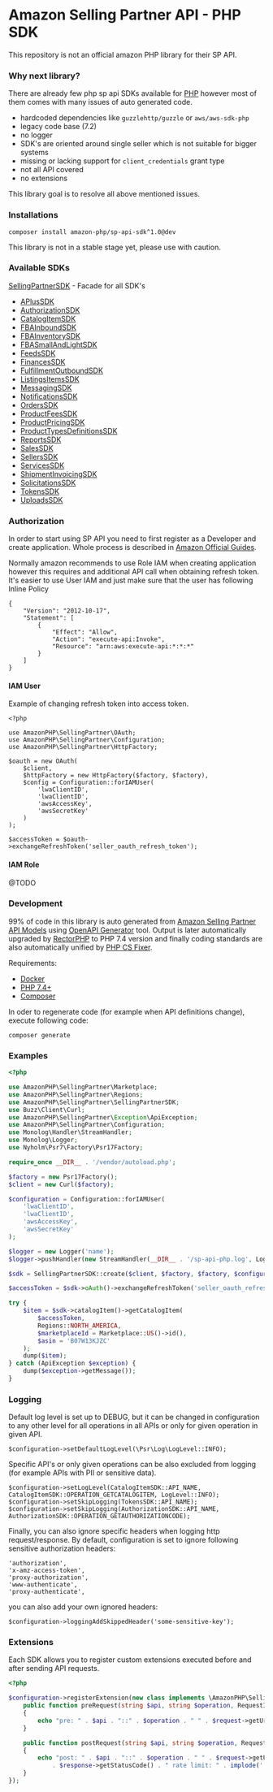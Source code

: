 # Amazon Selling Partner API - PHP SDK

This repository is not an official amazon PHP library for their SP API. 

### Why next library? 

There are already few php sp api SDKs available for [PHP](https://packagist.org/?query=sp%20api%20)
however most of them comes with many issues of auto generated code. 

- hardcoded dependencies like `guzzlehttp/guzzle` or `aws/aws-sdk-php` 
- legacy code base (7.2)
- no logger
- SDK's are oriented around single seller which is not suitable for bigger systems
- missing or lacking support for `client_credentials` grant type
- not all API covered
- no extensions 

This library goal is to resolve all above mentioned issues. 

### Installations

```
composer install amazon-php/sp-api-sdk^1.0@dev
```

This library is not in a stable stage yet, please use with caution.

### Available SDKs

[SellingPartnerSDK](/src/AmazonPHP/SellingPartner/SellingPartnerSDK.php) - Facade for all SDK's
* [APlusSDK](/src/AmazonPHP/SellingPartner/Api/APlusSDK.php)
* [AuthorizationSDK](/src/AmazonPHP/SellingPartner/Api/AuthorizationSDK.php)
* [CatalogItemSDK](/src/AmazonPHP/SellingPartner/Api/CatalogItemSDK.php)
* [FBAInboundSDK](/src/AmazonPHP/SellingPartner/Api/FBAInboundSDK.php)
* [FBAInventorySDK](/src/AmazonPHP/SellingPartner/Api/FBAInventorySDK.php)
* [FBASmallAndLightSDK](/src/AmazonPHP/SellingPartner/Api/FBASmallAndLightSDK.php)
* [FeedsSDK](/src/AmazonPHP/SellingPartner/Api/FeedsSDK.php)
* [FinancesSDK](/src/AmazonPHP/SellingPartner/Api/FinancesSDK.php)
* [FulfillmentOutboundSDK](/src/AmazonPHP/SellingPartner/Api/FulfillmentOutboundSDK.php)
* [ListingsItemsSDK](/src/AmazonPHP/SellingPartner/Api/ListingsItemsSDK.php)
* [MessagingSDK](/src/AmazonPHP/SellingPartner/Api/MessagingSDK.php)
* [NotificationsSDK](/src/AmazonPHP/SellingPartner/Api/NotificationsSDK.php)
* [OrdersSDK](/src/AmazonPHP/SellingPartner/Api/OrdersSDK.php)
* [ProductFeesSDK](/src/AmazonPHP/SellingPartner/Api/ProductFeesSDK.php)
* [ProductPricingSDK](/src/AmazonPHP/SellingPartner/Api/ProductPricingSDK.php)
* [ProductTypesDefinitionsSDK](/src/AmazonPHP/SellingPartner/Api/ProductTypesDefinitionsSDK.php)
* [ReportsSDK](/src/AmazonPHP/SellingPartner/Api/ReportsSDK.php)
* [SalesSDK](/src/AmazonPHP/SellingPartner/Api/SalesSDK.php)
* [SellersSDK](/src/AmazonPHP/SellingPartner/Api/SellersSDK.php)
* [ServicesSDK](/src/AmazonPHP/SellingPartner/Api/ServicesSDK.php)
* [ShipmentInvoicingSDK](/src/AmazonPHP/SellingPartner/Api/ShipmentInvoicingSDK.php)
* [SolicitationsSDK](/src/AmazonPHP/SellingPartner/Api/SolicitationsSDK.php)
* [TokensSDK](/src/AmazonPHP/SellingPartner/Api/TokensSDK.php)
* [UploadsSDK](/src/AmazonPHP/SellingPartner/Api/UploadsSDK.php)

### Authorization

In order to start using SP API you need to first register as a Developer and create application.
Whole process is described in [Amazon Official Guides](https://github.com/amzn/selling-partner-api-docs/blob/main/guides/en-US/developer-guide/SellingPartnerApiDeveloperGuide.md).

Normally amazon recommends to use Role IAM when creating application however this requires and additional
API call when obtaining refresh token. It's easier to use User IAM and just make sure that the user 
has following Inline Policy 

```
{
    "Version": "2012-10-17",
    "Statement": [
        {
            "Effect": "Allow",
            "Action": "execute-api:Invoke",
            "Resource": "arn:aws:execute-api:*:*:*"
        }
    ]
}
```

#### IAM User 

Example of changing refresh token into access token. 

```
<?php

use AmazonPHP\SellingPartner\OAuth;
use AmazonPHP\SellingPartner\Configuration;
use AmazonPHP\SellingPartner\HttpFactory;

$oauth = new OAuth(
    $client,
    $httpFactory = new HttpFactory($factory, $factory),
    $config = Configuration::forIAMUser(
        'lwaClientID',
        'lwaClientID',
        'awsAccessKey',
        'awsSecretKey'
    )
);

$accessToken = $oauth->exchangeRefreshToken('seller_oauth_refresh_token');
```

#### IAM Role 

@TODO 

### Development

99% of code in this library is auto generated from [Amazon Selling Partner API Models](https://github.com/amzn/selling-partner-api-models)
using [OpenAPI Generator](http://github.com/openAPITools/openapi-generator/) tool.
Output is later automatically upgraded by [RectorPHP](http://github.com/rectorphp) to PHP 7.4 version 
and finally coding standards are also automatically unified by [PHP CS Fixer](https://github.com/FriendsOfPHP/PHP-CS-Fixer).

Requirements:

- [Docker](https://www.docker.com/)
- [PHP 7.4+](https://www.php.net/)
- [Composer](https://getcomposer.org/)

In oder to regenerate code (for example when API definitions change), execute following code: 

```
composer generate
```

### Examples

```php
<?php

use AmazonPHP\SellingPartner\Marketplace;
use AmazonPHP\SellingPartner\Regions;
use AmazonPHP\SellingPartner\SellingPartnerSDK;
use Buzz\Client\Curl;
use AmazonPHP\SellingPartner\Exception\ApiException;
use AmazonPHP\SellingPartner\Configuration;
use Monolog\Handler\StreamHandler;
use Monolog\Logger;
use Nyholm\Psr7\Factory\Psr17Factory;

require_once __DIR__ . '/vendor/autoload.php';

$factory = new Psr17Factory();
$client = new Curl($factory);

$configuration = Configuration::forIAMUser(
    'lwaClientID',
    'lwaClientID',
    'awsAccessKey',
    'awsSecretKey'
);

$logger = new Logger('name');
$logger->pushHandler(new StreamHandler(__DIR__ . '/sp-api-php.log', Logger::DEBUG));

$sdk = SellingPartnerSDK::create($client, $factory, $factory, $configuration, $logger);

$accessToken = $sdk->oAuth()->exchangeRefreshToken('seller_oauth_refresh_token');

try {
    $item = $sdk->catalogItem()->getCatalogItem(
        $accessToken,
        Regions::NORTH_AMERICA,
        $marketplaceId = Marketplace::US()->id(),
        $asin = 'B07W13KJZC'
    );
    dump($item);
} catch (ApiException $exception) {
    dump($exception->getMessage());
}
```

### Logging

Default log level is set up to DEBUG, but it can be changed in configuration to any other 
level for all operations in all APIs or only for given operation in given API. 

```
$configuration->setDefaultLogLevel(\Psr\Log\LogLevel::INFO);
```

Specific API's or only given operations can be also excluded from logging (for example APIs with PII or sensitive data).

```
$configuration->setLogLevel(CatalogItemSDK::API_NAME, CatalogItemSDK::OPERATION_GETCATALOGITEM, LogLevel::INFO);
$configuration->setSkipLogging(TokensSDK::API_NAME);
$configuration->setSkipLogging(AuthorizationSDK::API_NAME, AuthorizationSDK::OPERATION_GETAUTHORIZATIONCODE);
```

Finally, you can also ignore specific headers when logging http request/response.
By default, configuration is set to ignore following sensitive authorization headers:

```
'authorization',
'x-amz-access-token',
'proxy-authorization',
'www-authenticate',
'proxy-authenticate',
```

you can also add your own ignored headers: 

```
$configuration->loggingAddSkippedHeader('some-sensitive-key');
```

### Extensions

Each SDK allows you to register custom extensions executed before and after sending API requests.

```php
<?php 

$configuration->registerExtension(new class implements \AmazonPHP\SellingPartner\Extension {
    public function preRequest(string $api, string $operation, RequestInterface $request): void
    {
        echo "pre: " . $api . "::" . $operation . " " . $request->getUri() . "\n";
    }

    public function postRequest(string $api, string $operation, RequestInterface $request, ResponseInterface $response): void
    {
        echo "post: " . $api . "::" . $operation . " " . $request->getUri() . " " 
            . $response->getStatusCode() . " rate limit: " . implode(' ', $response->getHeader('x-amzn-RateLimit-Limit')) . "\n";
    }
});
```